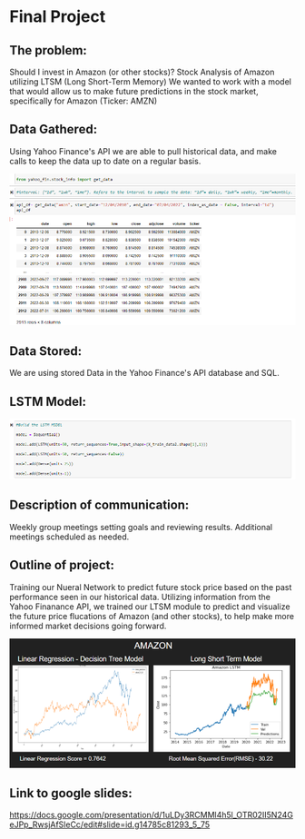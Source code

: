 #  Final Project

##  The problem: 
Should I invest in Amazon (or other stocks)?
Stock Analysis of Amazon utilizing LTSM (Long Short-Term Memory)
We wanted to work with a model that would allow us to make future predictions in the stock market, specifically for Amazon (Ticker: AMZN)
##  Data Gathered:
Using Yahoo Finance's API we are able to pull historical data, and make calls to keep the data up to date on a regular basis.

![alt text](https://github.com/Martamorningham/Final_Project/blob/main/Yahoo_API_pull_example.png)
##  Data Stored:
We are using stored Data in the Yahoo Finance's API database and SQL.
##  LSTM Model:

![alt text](https://github.com/Martamorningham/Final_Project/blob/Russell_Taylor_Branch_3/LSTM_model.png)

##  Description of communication:
Weekly group meetings setting goals and reviewing results.  Additional meetings scheduled as needed. 

##  Outline of project:
Training our Nueral Network to predict future stock price based on the past performance seen in our historical data. Utilizing information from the Yahoo Finanance API, we trained our LTSM module to predict and visualize the future price flucations of Amazon (and other stocks), to help make more informed market decisions going forward.

![alt text](https://github.com/Martamorningham/Final_Project/blob/main/AMZN_Graph_Models.png)

##  Link to google slides:
https://docs.google.com/presentation/d/1uLDy3RCMMl4h5l_OTR02II5N24GeJPp_RwsjAfSleCc/edit#slide=id.g14785c81293_5_75
